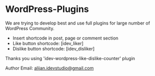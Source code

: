 # WordPress-Plugins
We are trying to develop best and use full plugins for large number of WordPress Community.

* Insert shortcode in post, page or comment section
* Like button shortcode: [idev_liker]
* Dislike button shortcode: [idev_disliker] 

Thanks you using 'idev-wordpress-like-dislike-counter' plugin

Author Email: alijan.idevstudio@gmail.com
